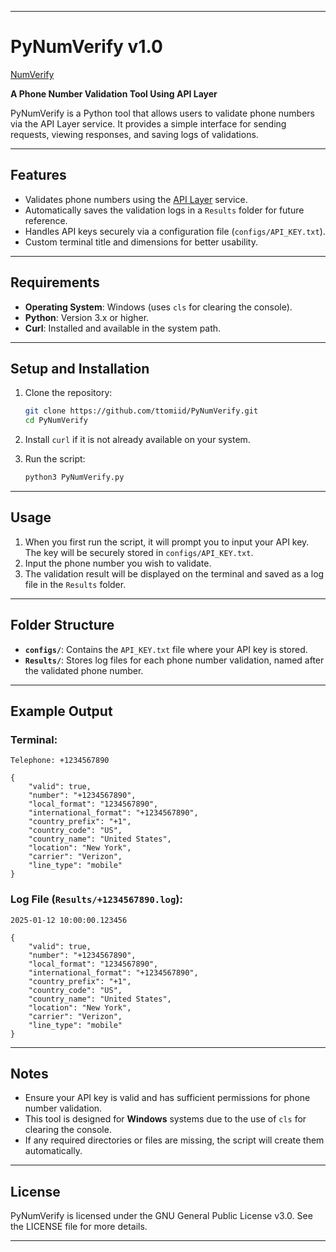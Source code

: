 
---

# PyNumVerify v1.0  

[NumVerify](https://numverify.com/)

**A Phone Number Validation Tool Using API Layer**  

PyNumVerify is a Python tool that allows users to validate phone numbers via the API Layer service. It provides a simple interface for sending requests, viewing responses, and saving logs of validations.  

---

## Features  
- Validates phone numbers using the [API Layer](https://apilayer.com/) service.  
- Automatically saves the validation logs in a `Results` folder for future reference.  
- Handles API keys securely via a configuration file (`configs/API_KEY.txt`).  
- Custom terminal title and dimensions for better usability.  

---

## Requirements  
- **Operating System**: Windows (uses `cls` for clearing the console).  
- **Python**: Version 3.x or higher.  
- **Curl**: Installed and available in the system path.  

---

## Setup and Installation  

1. Clone the repository:  
   ```bash
   git clone https://github.com/ttomiid/PyNumVerify.git
   cd PyNumVerify
   ```  

2. Install `curl` if it is not already available on your system.  
3. Run the script:  
   ```bash
   python3 PyNumVerify.py
   ```  

---

## Usage  

1. When you first run the script, it will prompt you to input your API key. The key will be securely stored in `configs/API_KEY.txt`.  
2. Input the phone number you wish to validate.  
3. The validation result will be displayed on the terminal and saved as a log file in the `Results` folder.  

---

## Folder Structure  
- **`configs/`**: Contains the `API_KEY.txt` file where your API key is stored.  
- **`Results/`**: Stores log files for each phone number validation, named after the validated phone number.  

---

## Example Output  
### Terminal:  
```plaintext
Telephone: +1234567890  

{
    "valid": true,
    "number": "+1234567890",
    "local_format": "1234567890",
    "international_format": "+1234567890",
    "country_prefix": "+1",
    "country_code": "US",
    "country_name": "United States",
    "location": "New York",
    "carrier": "Verizon",
    "line_type": "mobile"
}
```  

### Log File (`Results/+1234567890.log`):  
```plaintext
2025-01-12 10:00:00.123456  

{
    "valid": true,
    "number": "+1234567890",
    "local_format": "1234567890",
    "international_format": "+1234567890",
    "country_prefix": "+1",
    "country_code": "US",
    "country_name": "United States",
    "location": "New York",
    "carrier": "Verizon",
    "line_type": "mobile"
}
```  

---

## Notes  
- Ensure your API key is valid and has sufficient permissions for phone number validation.  
- This tool is designed for **Windows** systems due to the use of `cls` for clearing the console.  
- If any required directories or files are missing, the script will create them automatically.  

---

## License  
PyNumVerify is licensed under the GNU General Public License v3.0. See the LICENSE file for more details.

--- 
